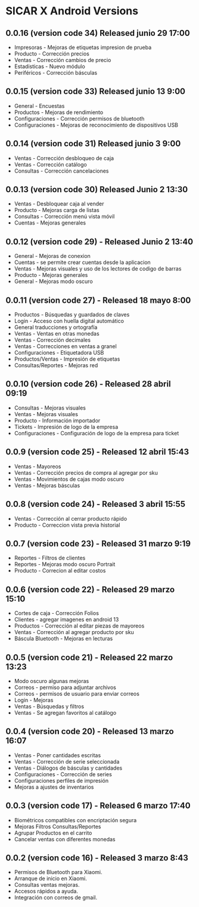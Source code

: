 # SICAR X Android Versions

## 0.0.16 (version code 34) Released junio 29 17:00
- Impresoras - Mejoras de etiquetas impresion de prueba
- Producto - Corrección precios
- Ventas - Corrección cambios de precio
- Estadisticas - Nuevo módulo
- Periféricos - Corrección básculas

## 0.0.15 (version code 33) Released junio 13 9:00
- General - Encuestas
- Productos - Mejoras de rendimiento
- Configuraciones - Corrección permisos de bluetooth
- Configuraciones - Mejoras de reconocimiento de dispositivos USB

## 0.0.14 (version code 31) Released junio 3 9:00
- Ventas - Corrección desbloqueo de caja
- Ventas - Corrección catálogo
- Consultas - Corrección cancelaciones

## 0.0.13 (version code 30) Released Junio 2 13:30 
- Ventas - Desbloquear caja al vender
- Producto - Mejoras carga de listas
- Consultas - Corrección menú vista móvil
- Cuentas - Mejoras generales

## 0.0.12 (version code 29) - Released Junio 2 13:40

- General - Mejoras de conexion
- Cuentas - se permite crear cuentas desde la aplicacion
- Ventas - Mejoras visuales y uso de los lectores de codigo de barras
- Producto - Mejoras generales
- General - Mejoras modo oscuro

## 0.0.11 (version code 27) - Released 18 mayo 8:00
- Productos - Búsquedas y guardados de claves
- Login - Acceso con huella digital automático
- General traducciones y ortografía
- Ventas - Ventas en otras monedas
- Ventas - Corrección decimales
- Ventas - Correcciones en ventas a granel
- Configuraciones - Etiquetadora USB
- Productos/Ventas - Impresión de etiquetas
- Consultas/Reportes - Mejoras red

## 0.0.10 (version code 26) - Released 28 abril 09:19
- Consultas - Mejoras visuales
- Ventas - Mejoras visuales
- Producto - Información importador
- Tickets - Impresión de logo de la empresa
- Configuraciones - Configuración de logo de la empresa para ticket


## 0.0.9 (version code 25) - Released 12 abril 15:43
- Ventas - Mayoreos
- Ventas - Corrección precios de compra al agregar por sku
- Ventas - Movimientos de cajas modo oscuro
- Ventas - Mejoras básculas

## 0.0.8 (version code 24) - Released 3 abril 15:55
- Ventas - Corrección al cerrar producto rápido 
- Producto - Correccion vista previa historial

## 0.0.7 (version code 23) - Released 31 marzo 9:19
- Reportes - Filtros de clientes
- Reportes - Mejoras modo oscuro Portrait
- Producto - Correcion al editar costos

## 0.0.6 (version code 22) - Released 29 marzo 15:10
- Cortes de caja - Corrección Folios
- Clientes - agregar imagenes en android 13
- Productos - Corrección al editar piezas de mayoreos
- Ventas - Corrección al agregar producto por sku
- Báscula Bluetooth - Mejoras en lecturas

## 0.0.5 (version code 21) - Released 22 marzo 13:23
- Modo oscuro algunas mejoras
- Correos - permiso para adjuntar archivos
- Correos - permisos de usuario para enviar correos
- Login - Mejoras
- Ventas - Búsquedas y filtros
- Ventas - Se agregan favoritos al catálogo

## 0.0.4 (version code 20) - Released 13 marzo 16:07

- Ventas - Poner cantidades escritas
- Ventas - Corrección de serie seleccionada
- Ventas - Diálogos de básculas y cantidades
- Configuraciones - Corrección de series
- Configuraciones perfiles de impresión
- Mejoras a ajustes de inventarios

## 0.0.3 (version code 17) - Released 6 marzo 17:40

- Biométricos compatibles con encriptación segura
- Mejoras Filtros Consultas/Reportes
- Agrupar Productos en el carrito
- Cancelar ventas con diferentes monedas


## 0.0.2 (version code 16) 	-  Released 3 marzo 8:43 

- Permisos de Bluetooth para Xiaomi.
- Arranque de inicio en Xiaomi.
- Consultas ventas mejoras.
- Accesos rápidos a ayuda.
- Integración con correos de gmail.
